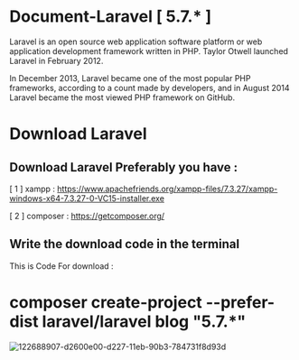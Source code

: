 # Document-Laravel [ 5.7.* ] 

Laravel is an open source web application software platform or web application development framework written in PHP. Taylor Otwell launched Laravel in February 2012.

In December 2013, Laravel became one of the most popular PHP frameworks, according to a count made by developers, and in August 2014 Laravel became the most viewed PHP framework on GitHub.

# Download Laravel

## Download Laravel Preferably you have :

[ 1 ] xampp : https://www.apachefriends.org/xampp-files/7.3.27/xampp-windows-x64-7.3.27-0-VC15-installer.exe

[ 2 ] composer : https://getcomposer.org/


## Write the download code in the terminal

This is Code For download :

# composer create-project --prefer-dist laravel/laravel blog "5.7.*" 

![122688907-d2600e00-d227-11eb-90b3-784731f8d93d](https://user-images.githubusercontent.com/94997828/173208191-68dc4c14-088c-4e90-81cb-bc510fa35f78.png)
